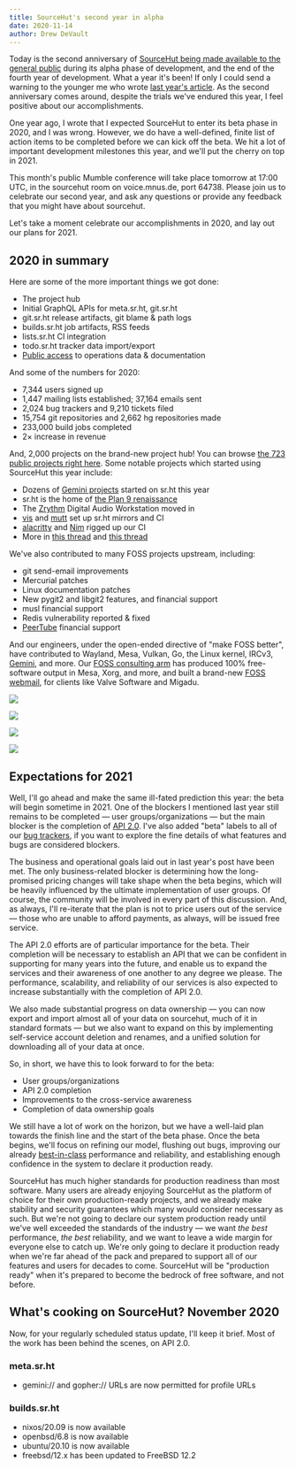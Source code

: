 ```yaml
---
title: SourceHut's second year in alpha
date: 2020-11-14
author: Drew DeVault
---
```


Today is the second anniversary of [SourceHut being made available to the
general public][alpha announcement] during its alpha phase of development, and
the end of the fourth year of development. What a year it's been! If only I
could send a warning to the younger me who wrote [last year's article][1 year].
As the second anniversary comes around, despite the trials we've endured this
year, I feel positive about our accomplishments.

[alpha announcement]: https://drewdevault.com/2018/11/15/sr.ht-general-availability.html
[1 year]: /blog/2019-11-15-sourcehut-1-year-alpha/

One year ago, I wrote that I expected SourceHut to enter its beta phase in 2020,
and I was wrong. However, we do have a well-defined, finite list of action items
to be completed before we can kick off the beta. We hit a lot of important
development milestones this year, and we'll put the cherry on top in 2021.

This month's public Mumble conference will take place tomorrow at 17:00 UTC, in
the sourcehut room on voice.mnus.de, port 64738. Please join us to celebrate our
second year, and ask any questions or provide any feedback that you might have
about sourcehut.

Let's take a moment celebrate our accomplishments in 2020, and lay out our plans
for 2021.

## 2020 in summary

Here are some of the more important things we got done:

- The project hub
- Initial GraphQL APIs for meta.sr.ht, git.sr.ht
- git.sr.ht release artifacts, git blame & path logs
- builds.sr.ht job artifacts, RSS feeds
- lists.sr.ht CI integration
- todo.sr.ht tracker data import/export
- [Public access](https://man.sr.ht/ops) to operations data & documentation

And some of the numbers for 2020:

- 7,344 users signed up
- 1,447 mailing lists established; 37,164 emails sent
- 2,024 bug trackers and 9,210 tickets filed
- 15,754 git repositories and 2,662 hg repositories made
- 233,000 build jobs completed
- 2&times; increase in revenue

And, 2,000 projects on the brand-new project hub! You can browse [the 723 public
projects right here](https://sr.ht/projects). Some notable projects which
started using SourceHut this year include:

- Dozens of [Gemini projects](https://sr.ht/projects?search=%23gemini) started
  on sr.ht this year
- sr.ht is the home of [the Plan 9 renaissance](https://sr.ht/projects?search=%23plan9)
- The [Zrythm](https://git.sr.ht/~alextee/zrythm) Digital Audio Workstation
  moved in
- [vis](https://sr.ht/~martanne/vis/) and [mutt](https://sr.ht/~kevin8t8/mutt/)
  set up sr.ht mirrors and CI
- [alacritty](https://github.com/alacritty/alacritty/tree/master/.builds) and
  [Nim](https://github.com/nim-lang/Nim/tree/devel/.builds) rigged up our CI
- More in [this thread](https://lists.sr.ht/~sircmpwn/sr.ht-discuss/%3CC732POCJYTNF.3H7H6HK42HCJZ%40taiga%3E)
  and [this thread](https://cmpwn.com/@sir/105208976033597297)

We've also contributed to many FOSS projects upstream, including:

- git send-email improvements
- Mercurial patches
- Linux documentation patches
- New pygit2 and libgit2 features, and financial support
- musl financial support
- Redis vulnerability reported & fixed
- [PeerTube](https://joinpeertube.org/) financial support

And our engineers, under the open-ended directive of "make FOSS better", have
contributed to Wayland, Mesa, Vulkan, Go, the Linux kernel, IRCv3,
[Gemini](https://gemini.circumlunar.space), and more. Our [FOSS consulting
arm](https://sourcehut.org/consultancy) has produced 100% free-software output
in Mesa, Xorg, and more, and built a brand-new
[FOSS webmail](https://sr.ht/~migadu/alps), for clients like Valve Software and
Migadu.

![](https://l.sr.ht/7wYp.png)

![](https://l.sr.ht/uB2_.png)

![](https://l.sr.ht/Wuvf.png)

![](https://l.sr.ht/6gzm.png)

## Expectations for 2021

Well, I'll go ahead and make the same ill-fated prediction this year: the beta
will begin sometime in 2021. One of the blockers I mentioned last year still
remains to be completed &mdash; user groups/organizations &mdash; but the main
blocker is the completion of [API 2.0](/blog/2020-09-25-api-2-updates/). I've
also added "beta" labels to all of our [bug trackers][trackers], if you want to
explore the fine details of what features and bugs are considered blockers.

[trackers]: https://todo.sr.ht/trackers/~sircmpwn?search=sr.ht

The business and operational goals laid out in last year's post have been met.
The only business-related blocker is determining how the long-promised pricing
changes will take shape when the beta begins, which will be heavily influenced
by the ultimate implementation of user groups. Of course, the community will be
involved in every part of this discussion. And, as always, I'll re-iterate that
the plan is not to price users out of the service &mdash; those who are unable
to afford payments, as always, will be issued free service.

The API 2.0 efforts are of particular importance for the beta. Their completion
will be necessary to establish an API that we can be confident in supporting for
many years into the future, and enable us to expand the services and their
awareness of one another to any degree we please. The performance, scalability,
and reliability of our services is also expected to increase substantially with
the completion of API 2.0.

We also made substantial progress on data ownership &mdash; you can now export
and import almost all of your data on sourcehut, much of it in standard formats
&mdash; but we also want to expand on this by implementing self-service account
deletion and renames, and a unified solution for downloading all of your data at
once.

So, in short, we have this to look forward to for the beta:

- User groups/organizations
- API 2.0 completion
- Improvements to the cross-service awareness
- Completion of data ownership goals

We still have a lot of work on the horizon, but we have a well-laid plan towards
the finish line and the start of the beta phase. Once the beta begins, we'll
focus on refining our model, flushing out bugs, improving our already
[best-in-class](https://forgeperf.org) performance and reliability, and
establishing enough confidence in the system to declare it production ready.

SourceHut has much higher standards for production readiness than most software.
Many users are already enjoying SourceHut as the platform of choice for their
own production-ready projects, and we already make stability and security
guarantees which many would consider necessary as such. But we're not going to
declare our system production ready until we've well exceeded the standards of
the industry &mdash; we want *the best* performance, *the best* reliability, and
we want to leave a wide margin for everyone else to catch up. We're only going
to declare it production ready when we're far ahead of the pack and prepared to
support all of our features and users for decades to come. SourceHut will be
"production ready" when it's prepared to become the bedrock of free software,
and not before.

## What's cooking on SourceHut? November 2020

Now, for your regularly scheduled status update, I'll keep it brief. Most of the
work has been behind the scenes, on API 2.0.

### meta.sr.ht

- gemini:// and gopher:// URLs are now permitted for profile URLs

### builds.sr.ht

- nixos/20.09 is now available
- openbsd/6.8 is now available
- ubuntu/20.10 is now available
- freebsd/12.x has been updated to FreeBSD 12.2
